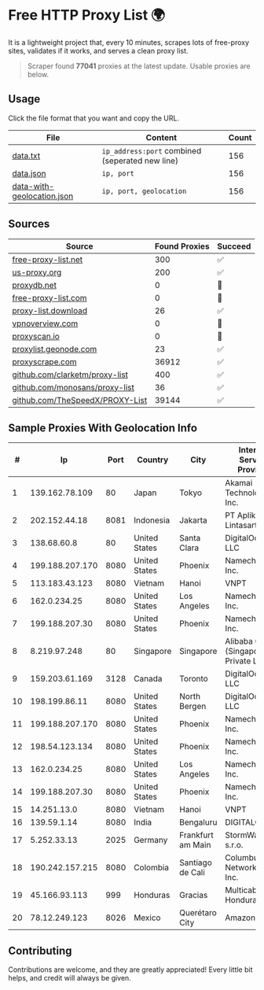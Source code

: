 
# Free HTTP Proxy List 🌍

It is a lightweight project that, every 10 minutes, scrapes lots of free-proxy sites, validates if it works, and serves a clean proxy list.


> Scraper found **77041** proxies at the latest update. Usable proxies are below.

## Usage

Click the file format that you want and copy the URL.


|File|Content|Count|
|----|-------|-----|
|[data.txt](https://raw.githubusercontent.com/themiralay/Proxy-List-World/master/data.txt)|`ip_address:port` combined (seperated new line)|156|
|[data.json](https://raw.githubusercontent.com/themiralay/Proxy-List-World/master/data.json)|`ip, port`|156|
|[data-with-geolocation.json](https://raw.githubusercontent.com/themiralay/Proxy-List-World/master/data-with-geolocation.json)|`ip, port, geolocation`|156|

## Sources

|Source|Found Proxies|Succeed|
|------|-------------|-------|
|[free-proxy-list.net](https://free-proxy-list.net)|300|✅|
|[us-proxy.org](https://www.us-proxy.org)|200|✅|
|[proxydb.net](http://proxydb.net)|0|🚫|
|[free-proxy-list.com](https://free-proxy-list.com/?page=&port=&type%5B%5D=http&type%5B%5D=https&up_time=0&search=Search)|0|🚫|
|[proxy-list.download](https://www.proxy-list.download/HTTP)|26|✅|
|[vpnoverview.com](https://vpnoverview.com/privacy/anonymous-browsing/free-proxy-servers)|0|🚫|
|[proxyscan.io](https://www.proxyscan.io)|0|🚫|
|[proxylist.geonode.com](https://proxylist.geonode.com/api/proxy-list?limit=300&page=1&sort_by=lastChecked&sort_type=desc&protocols=http,https)|23|✅|
|[proxyscrape.com](https://api.proxyscrape.com/v2/?request=displayproxies&protocol=http&timeout=10000&country=all&ssl=all&anonymity=all)|36912|✅|
|[github.com/clarketm/proxy-list](https://raw.githubusercontent.com/clarketm/proxy-list/master/proxy-list-raw.txt)|400|✅|
|[github.com/monosans/proxy-list](https://raw.githubusercontent.com/monosans/proxy-list/main/proxies/http.txt)|36|✅|
|[github.com/TheSpeedX/PROXY-List](https://raw.githubusercontent.com/TheSpeedX/PROXY-List/master/http.txt)|39144|✅|


## Sample Proxies With Geolocation Info

|#|Ip|Port|Country|City|Internet Service Provider|
|-|--|----|-------|----|-------------------------|
|1|139.162.78.109|80|Japan|Tokyo|Akamai Technologies, Inc.|
|2|202.152.44.18|8081|Indonesia|Jakarta|PT Aplikanusa Lintasarta|
|3|138.68.60.8|80|United States|Santa Clara|DigitalOcean, LLC|
|4|199.188.207.170|8080|United States|Phoenix|Namecheap, Inc.|
|5|113.183.43.123|8080|Vietnam|Hanoi|VNPT|
|6|162.0.234.25|8080|United States|Los Angeles|Namecheap, Inc.|
|7|199.188.207.30|8080|United States|Phoenix|Namecheap, Inc.|
|8|8.219.97.248|80|Singapore|Singapore|Alibaba Cloud (Singapore) Private Limited|
|9|159.203.61.169|3128|Canada|Toronto|DigitalOcean, LLC|
|10|198.199.86.11|8080|United States|North Bergen|DigitalOcean, LLC|
|11|199.188.207.170|8080|United States|Phoenix|Namecheap, Inc.|
|12|198.54.123.134|8080|United States|Phoenix|Namecheap, Inc.|
|13|162.0.234.25|8080|United States|Los Angeles|Namecheap, Inc.|
|14|199.188.207.30|8080|United States|Phoenix|Namecheap, Inc.|
|15|14.251.13.0|8080|Vietnam|Hanoi|VNPT|
|16|139.59.1.14|8080|India|Bengaluru|DIGITALOCEAN|
|17|5.252.33.13|2025|Germany|Frankfurt am Main|StormWall s.r.o.|
|18|190.242.157.215|8080|Colombia|Santiago de Cali|Columbus Networks USA, Inc.|
|19|45.166.93.113|999|Honduras|Gracias|Multicable De Honduras|
|20|78.12.249.123|8026|Mexico|Querétaro City|Amazon.com|



## Contributing

Contributions are welcome, and they are greatly appreciated! Every
little bit helps, and credit will always be given.

